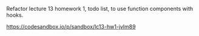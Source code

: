 Refactor lecture 13 homework 1, todo list, to use function components with hooks.

https://codesandbox.io/p/sandbox/lc13-hw1-jvlm89